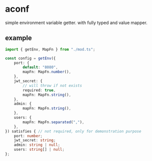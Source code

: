 # aconf

simple environment variable getter. with fully typed and value mapper.

## example

```ts
import { getEnv, MapFn } from "./mod.ts";

const config = getEnv({
	port: {
		default: "8080",
		mapFn: MapFn.number(),
	},
	jwt_secret: {
		// will throw if not exists
		required: true,
		mapFn: MapFn.string(),
	},
	admin: {
		mapFn: MapFn.string(),
	},
	users: {
		mapFn: MapFn.separated(","),
	},
}) satisfies { // not required, only for demonstration purpose
	port: number;
	jwt_secret: string;
	admin: string | null;
	users: string[] | null;
};
```

